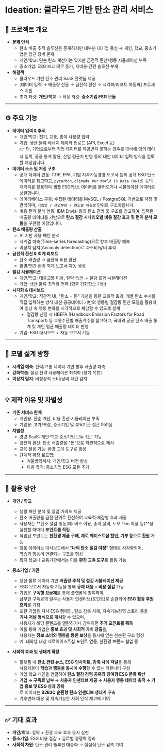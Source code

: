 # Ideation: 클라우드 기반 탄소 관리 서비스

## 🎯 프로젝트 개요
- **문제 인식**
  - 탄소 배출 추적 솔루션은 존재하지만 대부분 대기업 중심 → 개인, 학교, 중소기업은 접근 장벽 존재
  - 개인/학교: 단순 탄소 계산기는 있지만 금전적 환산/행동 시뮬레이션 부족
  - 중소기업: ESG 보고 의무 증가, 저비용·간편 솔루션 부재
- **해결책**
  - 클라우드 기반 탄소 관리 SaaS 플랫폼 제공
  - [데이터 입력 → 배출량 산출 → 금전적 환산 → 시각화/리포트 자동화] 프로세스 지원
  - 초기 타깃: **개인/학교** → 확장 타깃: **중소기업 ESG 모듈**

---

## ⚙️ 주요 기능
- **데이터 입력 & 추적**
  - 개인/학교: 전기, 교통, 종이 사용량 입력
  - 기업: 생산·물류·에너지 데이터 업로드 (API, Excel 등)
    <br>
    👉  단, 기업으로부터 직접 데이터를 제공받지 못하는 경우를 대비해 임의 데이터 입력, 공공 통계 활용, 산업 평균치 반영 등의 대안 데이터 입력 방식을 검토할 예정입니다.
- **데이터 소스 및 저장 구조**
  - 공개 데이터 연동: CDP, EPA, 기업 지속가능경영 보고서 등의 공개 ESG·탄소 데이터를 참고하고, `pycarbon`, `climada`, `Our World in Data (owid)` 등의 패키지를 활용하여  샘플 ESG/탄소 데이터를 불러오거나 시뮬레이션 데이터로 보완합니다.
  - 데이터베이스 구축: 수집된 데이터를 MySQL / PostgreSQL 기반으로 저장 및 관리하며, `기업명 / 산업부문 / 연도별 배출량` 단위로 구조화합니다.
  - 비용·편익 분석 연동: IBM Envizi 등의 탄소 관리 툴 구조를 참고하여, 입력된 배출량 데이터를 기반으로 **탄소 절감 시나리오별 비용 절감 효과 및 편익 분석 모듈**을 구현할 예정입니다.
- **탄소 배출량 산출**
  - AI 기반 사용 패턴 분석
  - 시계열 예측(Time-series forecasting)으로 향후 배출량 예측
  - 이상치 탐지(Anomaly detection)로 과소비/낭비 추적
- **금전적 환산 & 회계 리포트**
  - 탄소 배출량 → 금전적 비용 환산
  - 월별/연간 환경 회계 보고서 자동 생성
- **절감 시뮬레이션**
  - 개인/학교: 대중교통 이용, 절약 습관 → 절감 효과 시뮬레이션
  - 기업: 생산·물류 최적화 전략 (향후 강화학습 기반)
- **시각화 & 대시보드**
  - 개인/학교: 직관적 UI, "탄소 = 돈" 개념을 통한 교육적 효과, 개별 탄소 수치를 직접 입력하는 방식 대신 공공데이터 기반의 행동별 절감량 환산 모델을 활용하여 일상 속 행동 변화를 시각적으로 체감할 수 있도록 설계
    - 절감량 산정 시 HBEFA (Handbook Emission Factors for Road Transport) 등 교통수단별 배출계수를 참고하고, 국내외 공공 탄소 배출 통계 및 개인 평균 배출량 데이터 반영
  - 기업: ESG 대시보드 + 자동 보고서 기능

---

## 🧠 모델 설계 방향
- **시계열 예측**: 전력/교통 데이터 기반 향후 배출량 예측
- **강화학습**: 절감 전략 시뮬레이션 최적화 (장기 목표)
- **이상치 탐지**: 비정상적 소비/낭비 패턴 감지

---

## 💡 제작 이유 및 차별성
- **기존 서비스 한계**
  - 개인용: 단순 계산, 비용 환산·시뮬레이션 부족
  - 기업용: 고가/복잡, 중소기업 및 교육기관 접근 어려움
- **차별성**
  - 경량 SaaS: 개인·학교·중소기업 모두 접근 가능
  - 금전적 환산: 탄소 배출량을 "돈"으로 직관적으로 제시
  - 교육 활용 가능: 환경 교육 도구로 활용
  - 단계적 확장 로드맵:
    - 겨울방학까지: 개인/학교 버전 완성
    - 다음 학기: 중소기업 ESG 모듈 추가

---

## 🚀 활용 방안
- **개인 / 학교**
  - 생활 패턴 분석 및 절감 가이드 제공  
  - 탄소 배출량을 금전 단위로 환산하여 교육적·체감형 효과 제공  
  - 사용자는 **탄소 절감 행동(예: 버스 이용, 종이 절약, 도보 1km 이상 등)**을 실천할 때마다 **포인트를 적립**  
  - 적립된 포인트는 **친환경 제품 구매, 제로 웨이스트샵 할인, 기부 등으로 환원** 가능  
  - 행동 데이터는 대시보드에서 “**나의 탄소 절감 여정**” 형태로 시각화되어,  
    학습과 행동이 연결되는 구조를 형성  
  - 특히 학교나 교육기관에서는 이를 **환경 교육 도구**로 활용 가능  

- **중소기업 / 기관**
  - 생산·물류 데이터 기반 **배출량 추적 및 절감 시뮬레이션 제공**  
  - ESG 보고서 자동화 기능을 통해 **규제 대응 + 비용 절감** 가능  
  - 기업은 **구독형 요금제**를 통해 플랫폼에 참여하며,  
    납부한 구독료의 일부는 사용자 인센티브(포인트)로 순환되어 **ESG 활동 후원 효과**를 가짐  
  - 또한 기업은 자사 ESG 캠페인, 탄소 감축 사례, 지속가능경영 스토리 등을  
    **기사·저널 형식으로 게시**할 수 있으며,  
    사용자가 해당 콘텐츠를 열람하거나 참여하면 **추가 포인트를 획득**  
  - 이를 통해 기업은 **홍보 효과 및 사회적 가치 창출**을,  
    사용자는 **정보 소비와 행동을 통한 보상**을 동시에 얻는 선순환 구조 형성  
  - 예: 대학생 대상 제로웨이스트샵 포인트 연동, 친환경 브랜드 협업 등  

- **사회적 효과 및 생태계 확장**
  - 플랫폼 내 **탄소 관련 뉴스, ESG 인사이트, 감축 사례 저널**을 통해  
    사용자들이 **학습과 행동을 동시에 수행**할 수 있는 커뮤니티 구성  
  - 기업·학교·개인을 연결하여 **탄소 절감 경험 공유와 참여형 ESG 문화 확산**  
  - **기업 → 구독료 납부 → 사용자 인센티브 제공 → 사용자 행동 데이터 축적 → 기업 홍보 및 ESG 성과 강화**  
    로 이어지는 **B2B2C 순환형 탄소 인센티브 생태계** 구축  
  - 기후변화 대응 및 지속가능한 사회 인식 제고에 기여

---

## ✅ 기대 효과
- **개인/학교**: 절약 + 환경 교육 효과 동시 실현
- **중소기업**: ESG 비용 절감 + 글로벌 경쟁력 강화
- **사회적 차원**: 탄소 관리 솔루션 대중화 → 실질적 탄소 감축 기여
